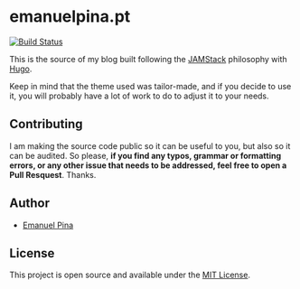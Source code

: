 # emanuelpina.pt  

[![Build Status](https://drone.mnlpn.xyz/api/badges/emanuelpina/emanuelpina.pt/status.svg?ref=refs/heads/main)](https://drone.mnlpn.xyz/emanuelpina/emanuelpina.pt)

This is the source of my blog built following the [JAMStack](https://jamstack.org/) philosophy with [Hugo](https://gohugo.io/).

Keep in mind that the theme used was tailor-made, and if you decide to use it, you will probably have a lot of work to do to adjust it to your needs.

## Contributing

I am making the source code public so it can be useful to you, but also so it can be audited. So please, **if you find any typos, grammar or formatting errors, or any other issue that needs to be addressed, feel free to open a Pull Resquest**. Thanks.

## Author

- [Emanuel Pina](https://emanuelpina.pt)

## License

This project is open source and available under the [MIT License](LICENSE).
